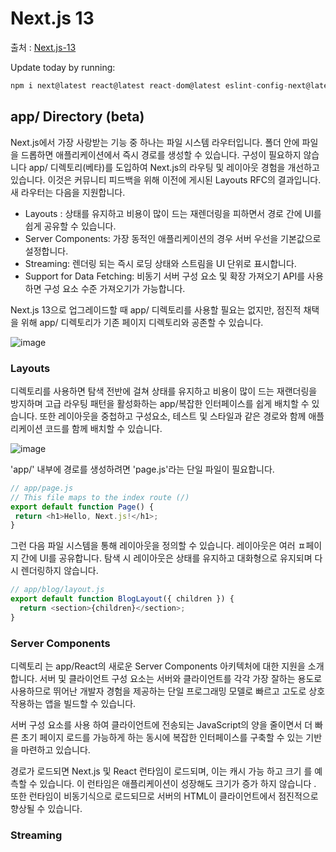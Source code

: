 # Next.js 13

출처 : [Next.js-13](https://nextjs.org/blog/next-13)

Update today by running:
```js
npm i next@latest react@latest react-dom@latest eslint-config-next@latest
```

## app/ Directory (beta)

Next.js에서 가장 사랑받는 기능 중 하나는 파일 시스템 라우터입니다. 폴더 안에 파일을 드롭하면 애플리케이션에서 즉시 경로를 생성할 수 있습니다. 구성이 필요하지 않습니다
app/ 디렉토리(베타)를 도입하여 Next.js의 라우팅 및 레이아웃 경험을 개선하고 있습니다.
이것은 커뮤니티 피드백을 위해 이전에 게시된 Layouts RFC의 결과입니다. 새 라우터는 다음을 지원합니다.

- Layouts : 상태를 유지하고 비용이 많이 드는 재렌더링을 피하면서 경로 간에 UI를 쉽게 공유할 수 있습니다.
- Server Components: 가장 동적인 애플리케이션의 경우 서버 우선을 기본값으로 설정합니다.
- Streaming: 렌더링 되는 즉시 로딩 상태와 스트림을 UI 단위로 표시합니다.
- Support for Data Fetching: 비동기 서버 구성 요소 및 확장 가져오기 API를 사용하면 구성 요소 수준 가져오기가 가능합니다.


Next.js 13으로 업그레이드할 때 app/ 디렉토리를 사용할 필요는 없지만, 점진적 채택을 위해 app/ 디렉토리가 기존 페이지 디렉토리와 공존할 수 있습니다.

![image](https://user-images.githubusercontent.com/73337811/199227882-2bd0f783-5e87-44ce-8fbb-9211f46bf756.png)


### Layouts

디렉토리를 사용하면 탐색 전반에 걸쳐 상태를 유지하고 비용이 많이 드는 재랜더링을 방지하며 고급 라우팅 패턴을 활성화하는 app/복잡한 인터페이스를 쉽게 배치할 수 있습니다.
또한 레이아웃을 중첩하고 구성요소, 테스트 및 스타일과 같은 경로와 함께 애플리케이션 코드를 함께 배치할 수 있습니다.

![image](https://user-images.githubusercontent.com/73337811/199228413-2702e275-0033-4ccd-852e-9e7840b99f01.png)

'app/' 내부에 경로를 생성하려면 'page.js'라는 단일 파일이 필요합니다.


 ```js
 // app/page.js
// This file maps to the index route (/)
export default function Page() {
  return <h1>Hello, Next.js!</h1>;
}
```

그런 다음 파일 시스템을 통해 레이아웃을 정의할 수 있습니다. 레이아웃은 여러 ㅍ페이지 간에 UI를 공유합니다. 탐색 시 레이아웃은 상태를 유지하고 대화형으로 유지되며 다시 렌더링하지 않습니다.

```js
// app/blog/layout.js
export default function BlogLayout({ children }) {
  return <section>{children}</section>;
}
```

### Server Components

디렉토리 는 app/React의 새로운 Server Components 아키텍처에 대한 지원을 소개합니다. 서버 및 클라이언트 구성 요소는 서버와 
클라이언트를 각각 가장 잘하는 용도로 사용하므로 뛰어난 개발자 경험을 제공하는 단일 프로그래밍 모델로 빠르고 고도로 상호 작용하는 앱을 빌드할 수 있습니다.

서버 구성 요소를 사용 하여 클라이언트에 전송되는 JavaScript의 양을 줄이면서 더 빠른 초기 페이지 로드를 가능하게 하는 동시에 복잡한 인터페이스를 구축할 수 있는 기반을 마련하고 있습니다.

경로가 로드되면 Next.js 및 React 런타임이 로드되며, 이는 캐시 가능 하고 크기 를 예측할 수 있습니다. 
이 런타임은 애플리케이션이 성장해도 크기가 증가 하지 않습니다 . 또한 런타임이 비동기식으로 로드되므로 서버의 HTML이 클라이언트에서 점진적으로 향상될 수 있습니다.

### Streaming



